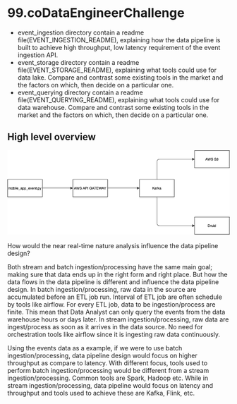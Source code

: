 # 99.coDataEngineerChallenge

- event_ingestion directory contain a readme file(EVENT_INGESTION_README), explaining how the data pipeline is built to achieve high throughput, low latency requirement of the event ingestion API.
- event_storage directory contain a readme file(EVENT_STORAGE_README), explaining what tools could use for data lake. Compare and contrast some existing tools in the market and the factors on which, then decide on a particular one.
- event_querying directory contain a readme file(EVENT_QUERYING_README), explaining what tools could use for data warehouse. Compare and contrast some existing tools in the market and the factors on which, then decide on a particular one.


## High level overview

![alt text](overview.png)

How would the near real-time nature analysis influence the data pipeline design?

Both stream and batch ingestion/processing have the same main goal; making sure that data ends up in the right form and right place. But how the data flows in the data pipeline is different and influence the data pipeline design. 
In batch ingestion/processing, raw data in the source are accumulated before an ETL job run. Interval of ETL job are often schedule by tools like airflow. For every ETL job, data to be ingestion/process are finite. This mean that Data Analyst can only query the events from the data warehouse hours or days later.
In stream ingestion/processing, raw data are ingest/process as soon as it arrives in the data source. No need for orchestration tools like airflow since it is ingesting raw data continuously.

Using the events data as a example, if we were to use batch ingestion/processing, data pipeline design would focus on higher throughput as compare to latency. With different focus, tools used to perform batch ingestion/processing would be different from a stream ingestion/processing. Common tools are Spark, Hadoop etc. While in stream ingestion/processing, data pipeline would focus on latency and throughput and tools used to achieve these are Kafka, Flink, etc. 
